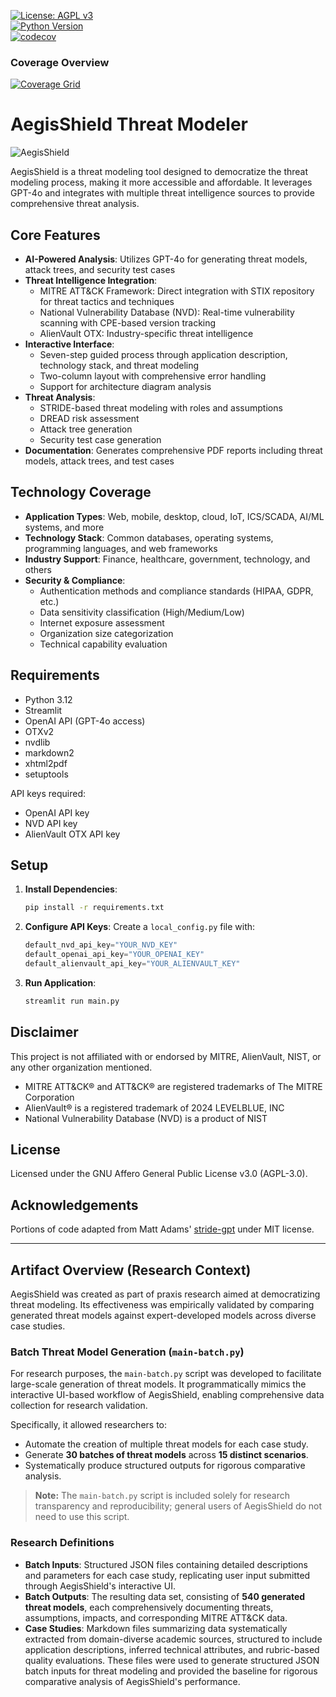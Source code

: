 [![License: AGPL v3](https://img.shields.io/badge/License-AGPL%20v3-blue.svg)](https://www.gnu.org/licenses/agpl-3.0)  
[![Python Version](https://img.shields.io/badge/python-3.9%2B-blue.svg)](https://www.python.org/downloads/)  
[![codecov](https://codecov.io/gh/mgrofsky/AegisShield/graph/badge.svg?token=W91TRNEP92)](https://codecov.io/gh/mgrofsky/AegisShield)

### Coverage Overview
[![Coverage Grid](https://codecov.io/gh/mgrofsky/AegisShield/graphs/tree.svg?token=W91TRNEP92)](https://codecov.io/gh/mgrofsky/AegisShield)


# AegisShield Threat Modeler


![AegisShield](aegisshield.png)

AegisShield is a threat modeling tool designed to democratize the threat modeling process, making it more accessible and affordable. It leverages GPT-4o and integrates with multiple threat intelligence sources to provide comprehensive threat analysis.

## Core Features

- **AI-Powered Analysis**: Utilizes GPT-4o for generating threat models, attack trees, and security test cases
- **Threat Intelligence Integration**:
  - MITRE ATT&CK Framework: Direct integration with STIX repository for threat tactics and techniques
  - National Vulnerability Database (NVD): Real-time vulnerability scanning with CPE-based version tracking
  - AlienVault OTX: Industry-specific threat intelligence
- **Interactive Interface**:
  - Seven-step guided process through application description, technology stack, and threat modeling
  - Two-column layout with comprehensive error handling
  - Support for architecture diagram analysis
- **Threat Analysis**:
  - STRIDE-based threat modeling with roles and assumptions
  - DREAD risk assessment
  - Attack tree generation
  - Security test case generation
- **Documentation**: Generates comprehensive PDF reports including threat models, attack trees, and test cases

## Technology Coverage

- **Application Types**: Web, mobile, desktop, cloud, IoT, ICS/SCADA, AI/ML systems, and more
- **Technology Stack**: Common databases, operating systems, programming languages, and web frameworks
- **Industry Support**: Finance, healthcare, government, technology, and others
- **Security & Compliance**: 
  - Authentication methods and compliance standards (HIPAA, GDPR, etc.)
  - Data sensitivity classification (High/Medium/Low)
  - Internet exposure assessment
  - Organization size categorization
  - Technical capability evaluation

## Requirements

- Python 3.12
- Streamlit
- OpenAI API (GPT-4o access)
- OTXv2
- nvdlib
- markdown2
- xhtml2pdf
- setuptools

API keys required:
- OpenAI API key
- NVD API key
- AlienVault OTX API key

## Setup

1. **Install Dependencies**:
   ```sh
   pip install -r requirements.txt
   ```

2. **Configure API Keys**:
   Create a `local_config.py` file with:
   ```python
   default_nvd_api_key="YOUR_NVD_KEY"
   default_openai_api_key="YOUR_OPENAI_KEY"
   default_alienvault_api_key="YOUR_ALIENVAULT_KEY"
   ```

3. **Run Application**:
   ```sh
   streamlit run main.py
   ```

## Disclaimer

This project is not affiliated with or endorsed by MITRE, AlienVault, NIST, or any other organization mentioned.

- MITRE ATT&CK® and ATT&CK® are registered trademarks of The MITRE Corporation
- AlienVault® is a registered trademark of 2024 LEVELBLUE, INC
- National Vulnerability Database (NVD) is a product of NIST

## License

Licensed under the GNU Affero General Public License v3.0 (AGPL-3.0).

## Acknowledgements

Portions of code adapted from Matt Adams' [stride-gpt](https://github.com/mrwadams/stride-gpt) under MIT license.

---

## Artifact Overview (Research Context)

AegisShield was created as part of praxis research aimed at democratizing threat modeling. Its effectiveness was empirically validated by comparing generated threat models against expert-developed models across diverse case studies.

### Batch Threat Model Generation (`main-batch.py`)

For research purposes, the `main-batch.py` script was developed to facilitate large-scale generation of threat models. It programmatically mimics the interactive UI-based workflow of AegisShield, enabling comprehensive data collection for research validation.

Specifically, it allowed researchers to:

- Automate the creation of multiple threat models for each case study.
- Generate **30 batches of threat models** across **15 distinct scenarios**.
- Systematically produce structured outputs for rigorous comparative analysis.

> **Note:** The `main-batch.py` script is included solely for research transparency and reproducibility; general users of AegisShield do not need to use this script.

### Research Definitions

- **Batch Inputs**: Structured JSON files containing detailed descriptions and parameters for each case study, replicating user input submitted through AegisShield's interactive UI.
- **Batch Outputs**: The resulting data set, consisting of **540 generated threat models**, each comprehensively documenting threats, assumptions, impacts, and corresponding MITRE ATT&CK data.
- **Case Studies**: Markdown files summarizing data systematically extracted from domain-diverse academic sources, structured to include application descriptions, inferred technical attributes, and rubric-based quality evaluations. These files were used to generate structured JSON batch inputs for threat modeling and provided the baseline for rigorous comparative analysis of AegisShield's performance.